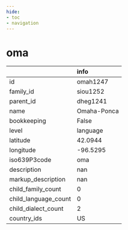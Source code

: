 ```yaml
---
hide:
- toc
- navigation
---
```

# oma
|                      | info        |
|:---------------------|:------------|
| id                   | omah1247    |
| family_id            | siou1252    |
| parent_id            | dheg1241    |
| name                 | Omaha-Ponca |
| bookkeeping          | False       |
| level                | language    |
| latitude             | 42.0944     |
| longitude            | -96.5295    |
| iso639P3code         | oma         |
| description          | nan         |
| markup_description   | nan         |
| child_family_count   | 0           |
| child_language_count | 0           |
| child_dialect_count  | 2           |
| country_ids          | US          |